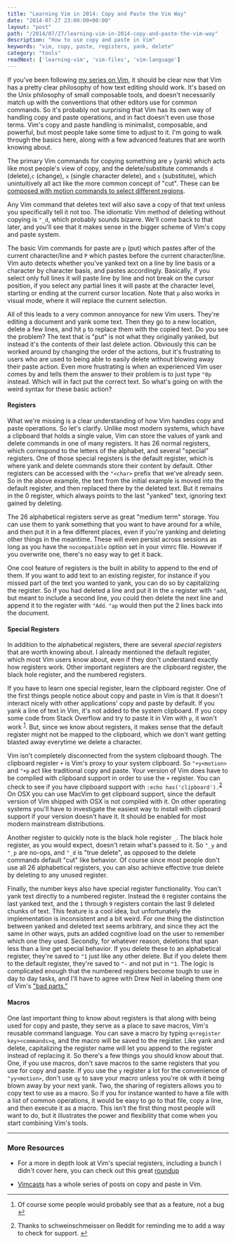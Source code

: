 ```yaml
---
title: "Learning Vim in 2014: Copy and Paste the Vim Way"
date: "2014-07-27 23:00:00+00:00"
layout: "post"
path: "/2014/07/27/learning-vim-in-2014-copy-and-paste-the-vim-way"
description: "How to use copy and paste in Vim"
keywords: "vim, copy, paste, registers, yank, delete"
category: "tools"
readNext: ['learning-vim', 'vim-files', 'vim-language']
---
```


If you've been following [my series on Vim][vim2014], it should be clear now that Vim has a pretty clear philosophy of how text editing should work. It's based on the Unix philosophy of small composable tools, and doesn't necessarily match up with the conventions that other editors use for common commands.  So it's probably not surprising that Vim has its own way of handling copy and paste operations, and in fact doesn't even use those terms.  Vim's copy and paste handling is minimalist, composable, and powerful, but most people take some time to adjust to it.  I'm going to walk through the basics here, along with a few advanced features that are worth knowing about.

The primary Vim commands for copying something are `y` (yank) which acts like most people's view of copy, and the delete/substitute commands `d` (delete),`c` (change), `x` (single character delete), and `s` (substitute), which unintuitively all act like the more common concept of "cut".  These can be [composed with motion commands to select different regions][artofvim].  

Any Vim command that deletes text will also save a copy of that text unless you specifically tell it not too.  The idiomatic Vim method of deleting without copying is `"_d`, which probably sounds bizarre.  We'll come back to that later, and you'll see that it makes sense in the bigger scheme of Vim's copy and paste system.

The basic Vim commands for paste are `p` (put) which pastes after of the current character/line and `P` which pastes before the current character/line.  Vim auto detects whether you've yanked text on a line by line basis or a character by character basis, and pastes accordingly. Basically, if you select only full lines it will paste line by line and not break on the cursor position, if you select any partial lines it will paste at the character level, starting or ending at the current cursor location.  Note that `p` also works in visual mode, where it will replace the current selection.

All of this leads to a very common annoyance for new Vim users.  They're editing a document and yank some text.  Then they go to a new location, delete a few lines, and hit `p` to replace them with the copied text.  Do you see the problem?  The text that is "put" is not what they originally yanked, but instead it's the contents of their last delete action. Obviously this can be worked around by changing the order of the actions, but it's frustrating to users who are used to being able to easily delete without blowing away their paste action.  Even more frustrating is when an experienced Vim user comes by and tells them the answer to their problem is to just type `"0p` instead. Which will in fact put the correct text. So what's going on with the weird syntax for these basic action?

#### Registers

What we're missing is a clear understanding of how Vim handles copy and paste operations.  So let's clarify.  Unlike most modern systems, which have a clipboard that holds a single value, Vim can store the values of yank and delete commands in one of many registers.  It has 26 normal registers, which correspond to the letters of the alphabet, and several "special" registers.  One of those special registers is the default register, which is where yank and delete commands store their content by default.  Other registers can be accessed with the `"<char>` prefix that we've already seen.  So in the above example, the text from the initial example is moved into the default register, and then replaced there by the deleted text.  But it remains in the 0 register, which always points to the last "yanked" text, ignoring text gained by deleting.

The 26 alphabetical registers serve as great "medium term" storage.  You can use them to yank something that you want to have around for a while, and then put it in a few different places, even if you're yanking and deleting other things in the meantime.  These will even persist across sessions as long as you have the `nocompatible` option set in your vimrc file.  However if you overwrite one, there's no easy way to get it back.  

One cool feature of registers is the built in ability to append to the end of them.  If you want to add text to an existing register, for instance if you missed part of the text you wanted to yank, you can do so by capitalizing the register.  So if you had deleted a line and put it in the `a` register with `"add`, but meant to include a second line, you could then delete the next line and append it to the register with `"Add`. `"ap` would then put the 2 lines back into the document.

#### Special Registers

In addition to the alphabetical registers, there are several *special registers* that are worth knowing about.  I already mentioned the default register, which most Vim users know about, even if they don't understand exactly how registers work.  Other important registers are the clipboard register, the black hole register, and the numbered registers.

If you have to learn one special register, learn the clipboard register.  One of the first things people notice about copy and paste in Vim is that it doesn't interact nicely with other applications' copy and paste by default.  If you yank a line of text in Vim, it's not added to the system clipboard.  If you copy some code from Stack Overflow and try to paste it in Vim with `p`, it won't work <sup id="fnref:1">[1](#fn:1)</sup>.  But, since we know about registers, it makes sense that the default register might not be mapped to the clipboard, which we don't want getting blasted away everytime we delete a character.

Vim isn't completely disconnected from the system clipboard though.  The clipboard register `+` is Vim's proxy to your system clipboard.  So `"+y<motion>` and `"+p` act like traditional copy and paste.  Your version of Vim does have to be compiled with clipboard support in order to use the `+` register. You can check to see if you have clipboard support with `:echo has('clipboard').`<sup id="fnref:2">[2](#fn:2)</sup> On OSX you can use MacVim to get clipboard support, since the default version of Vim shipped with OSX is not compiled with it.  On other operating systems you'll have to investigate the easiest way to install with clipboard support if your version doesn't have it.  It should be enabled for most modern mainstream distributions.

Another register to quickly note is the black hole register `_`.  The black hole register, as you would expect, doesn't retain what's passed to it.  So `"_y` and `"_p` are no-ops, and `"_d` is "true delete", as opposed to the delete commands default "cut" like behavior.  Of course since most people don't use all 26 alphabetical registers, you can also achieve effective true delete by deleting to any unused register.

Finally, the number keys also have special register functionality.  You can't yank text directly to a numbered register.  Instead the `0` register contains the last yanked text, and the `1` through `9` registers contain the last 9 deleted chunks of text.  This feature is a cool idea, but unfortunately the implementation is inconsistent and a bit weird.  For one thing the distinction between yanked and deleted text seems arbitrary, and since they act the same in other ways, puts an added cognitive load on the user to remember which one they used.  Secondly, for whatever reason, deletions that span less than a line get special behavior.  If you delete these to an alphabetical register, they're saved to `"1` just like any other delete.  But if you delete them to the default register, they're saved to `"-` and not put in `"1`.  The logic is complicated enough that the numbered registers become tough to use in day to day tasks, and I'll have to agree with Drew Neil in labeling them one of Vim's ["bad parts."][badparts]

#### Macros

One last important thing to know about registers is that along with being used for copy and paste, they serve as a place to save macros, Vim's reusable command language.  You can save a macro by typing `q<register key><commands>q`, and the macro will be saved to the register.  Like yank and delete, capitalizing the register name will let you append to the register instead of replacing it. So there's a few things you should know about that.  One, if you use macros, don't save macros to the same registers that you use for copy and paste.  If you use the `y` register a lot for the convenience of `"yy<motion>`, don't use `qy` to save your macro unless you're ok with it being blown away by your next yank.  Two, the sharing of registers allows you to copy text to use as a macro.  So if you for instance wanted to have a file with a list of common operations, it would be easy to go to that file, copy a line, and then execute it as a macro.  This isn't the first thing most people will want to do, but it illustrates the power and flexibility that come when you start combining Vim's tools.

---

### More Resources

- For a more in depth look at Vim's special registers, including a bunch I didn't cover here, you can check out this great [roundup][vimregisters]

- [Vimcasts][vimcastreg] has a whole series of posts on copy and paste in Vim.

---



<div class="footnotes">
<ol>
    <li class="footnote" id="fn:1">
        <p>
        Of course some people would probably see that as a feature, not a bug
    	<a href="#fnref:1" title="return to article"> ↩</a></p>
    </li>
    <li class="footnote" id="fn:2">
        <p>
        Thanks to schweinschmeisser on Reddit for reminding me to add a way to check for support.
    	<a href="#fnref:2" title="return to article"> ↩</a></p>
    </li>
</ol>
</div>

[badparts]: http://vimcasts.org/blog/2013/11/registers-the-good-the-bad-and-the-ugly-parts/
[vimregisters]: http://blog.sanctum.geek.nz/advanced-vim-registers/
[vimcastreg]: http://vimcasts.org/categories/copy-and-paste/
[vim2014]:http://benmccormick.org/tag/learning-vim-in-2014/
[artofvim]: http://benmccormick.org/2014/07/16/learning-vim-in-2014-vim-as-art/
